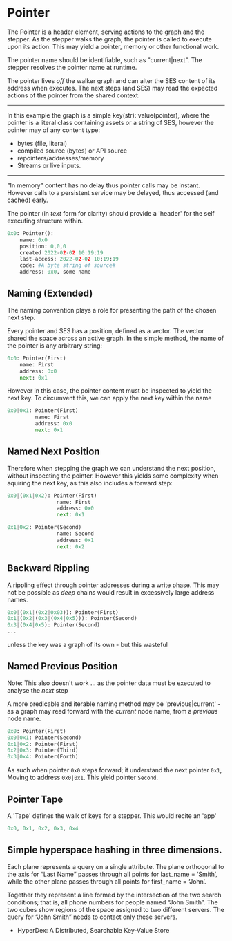 # Pointer

The Pointer is a header element, serving actions to the graph and the stepper. As the stepper walks the graph, the pointer is called to execute upon its action. This may yield a pointer, memory or other functional work.

The pointer name should be identifiable, such as "current|next". The stepper resolves the pointer name at runtime.

The pointer lives _off_ the walker graph and can alter the SES content of its address when executes. The next steps (and SES) may read the expected actions of the pointer from the shared context.

---

In this example the graph is a simple key(str): value(pointer), where the pointer is a literal class containing assets or a string of SES, however the pointer may of any content type:

+ bytes (file, literal)
+ compiled source (bytes) or API source
+ repointers/addresses/memory
+ Streams or live inputs.

---

"In memory" content has no delay thus pointer calls may be instant. However calls to a persistent service may be delayed, thus accessed (and cached) early.

The pointer (in _text_ form for clarity) should provide a 'header' for the self executing structure within.

```py
0x0: Pointer():
    name: 0x0
    position: 0,0,0
    created 2022-02-02 10:19:19
    last-access: 2022-02-02 10:19:19
    code: #A byte string of source#
    address: 0x0, some-name
```


## Naming (Extended)

The naming convention plays a role for presenting the path of the chosen next step.

Every pointer and SES has a position, defined as a vector. The vector shared the space across an active graph. In the simple method, the name of the pointer is any arbitrary string:

```py
0x0: Pointer(First)
    name: First
    address: 0x0
    next: 0x1
```

However in this case, the pointer content must be inspected to yield the next key. To circumvent this, we can apply the next key within the name


```py
0x0|0x1: Pointer(First)
         name: First
         address: 0x0
         next: 0x1
```

## Named Next Position

Therefore when stepping the graph we can understand the next position, without inspecting the pointer. However this yields some complexity when aquiring the next key, as this also includes a forward step:


```py
0x0|(0x1|0x2): Pointer(First)
                name: First
                address: 0x0
                next: 0x1

0x1|0x2: Pointer(Second)
                name: Second
                address: 0x1
                next: 0x2
```

## Backward Rippling

A rippling effect through pointer addresses during a write phase. This may not be possible as _deep_ chains would result in excessively large address names.


```py
0x0|(0x1|(0x2|0x03)): Pointer(First)
0x1|(0x2|(0x3|(0x4|0x5))): Pointer(Second)
0x3|(0x4|0x5): Pointer(Second)
...
```

unless the key was a graph of its own - but this wasteful


## Named Previous Position

Note: This also doesn't work ... as the pointer data must be executed to analyse the _next_ step

A more predicable and iterable naming method may be 'previous|current' - as a graph may read forward with the _current_ node name, from a _previous_ node name.


```py
0x0: Pointer(First)
0x0|0x1: Pointer(Second)
0x1|0x2: Pointer(First)
0x2|0x3: Pointer(Third)
0x3|0x4: Pointer(Forth)
```

As such when pointer `0x0` steps forward; it understand the next pointer `0x1`, Moving to address `0x0|0x1`.  This yield pointer `Second`.


## Pointer Tape

A 'Tape' defines the walk of keys for a stepper. This would recite an 'app'

```py
0x0, 0x1, 0x2, 0x3, 0x4
```


## Simple hyperspace hashing in three dimensions.

Each plane represents a query on a single attribute. The plane orthogonal to the axis for “Last Name” passes through all points for last_name = ‘Smith’, while the other plane passes through all points for first_name = ‘John’.

Together they represent a line formed by the intersection of the two search conditions; that is, all phone numbers for people named “John Smith”. The two cubes show regions of the space assigned to two different servers. The query for “John Smith” needs to contact only these servers.

- HyperDex: A Distributed, Searchable Key-Value Store


